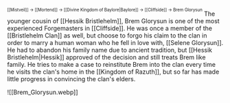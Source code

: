 <sup><sup>[[Mistveil]] → [[Mortend]] → [[Divine Kingdom of Baylore|Baylore]] → [[Cliffside]] → Brem Glorysun</sup></sup>
The younger cousin of [[Hessik Bristlehelm]], Brem Glorysun is one of the most experienced Forgemasters in [[Cliffside]]. He was once a member of the [[Bristlehelm Clan]] as well, but choose to forgo his claim to the clan in order to marry a human woman who he fell in love with, [[Selene Glorysun]]. He had to abandon his family name due to ancient tradition, but [[Hessik Bristlehelm|Hessik]] approved of the decision and still treats Brem like family. He tries to make a case to reinstitute Brem into the clan every time he visits the clan's home in the [[Kingdom of Razuth]], but so far has made little progress in convincing the clan's elders. 

![[Brem_Glorysun.webp]]